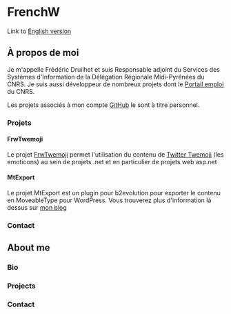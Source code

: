 # FrenchW

Link to [English version](#english)

## À propos de moi
Je m'appelle Frédéric Druilhet et suis Responsable adjoint du Services des Systèmes d'Information de la Délégation Régionale Midi-Pyrénées du CNRS. 
Je suis aussi développeur de nombreux projets dont le [Portail emploi](https://emploi.cnrs.fr) du CNRS.

Les projets associés à mon compte [GitHub](https://github.com/FrenchW)  le sont à titre personnel. 

### Projets

#### FrwTwemoji

Le projet [FrwTwemoji](https://github.com/FrenchW/FrwTwemoji) permet l'utilisation du contenu de [Twitter Twemoji](https://github.com/twitter/twemoji) (les emoticons) au sein de projets .net et en particulier de projets web asp.net

#### MtExport

Le projet MtExport est un plugin pour b2evolution pour exporter le contenu en MoveableType pour WordPress. Vous trouverez plus d'information là dessus sur [mon blog](http://frenchw.net/2012/02/01/exporter-b2evolution-format-movabletype/)

### Contact



## <span id="english" name="english">About me</span>

### Bio
### Projects
### Contact
<script async src="//pagead2.googlesyndication.com/pagead/js/adsbygoogle.js"></script>
<!-- Responsive -->
<ins class="adsbygoogle"
     style="display:block"
     data-ad-client="ca-pub-5683856818165673"
     data-ad-slot="6494445466"
     data-ad-format="auto"></ins>
<script>
(adsbygoogle = window.adsbygoogle || []).push({});
</script>